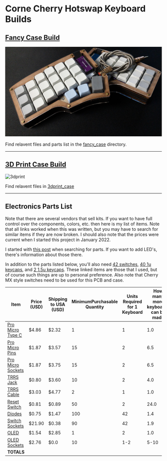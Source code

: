 # Corne Cherry Hotswap Keyboard Builds

## [Fancy Case Build](fancy_case/)
![fancy](images/view2.jpg)

Find relavent files and parts list in the [fancy_case](fancy_case/) directory.

---


## [3D Print Case Build](3Dprint_case/)

![3dprint](images/3dprint_in_cases.jpg)

Find relavent files in [3dprint_case](3Dprint_case/)

---


## Electronics Parts List

Note that there are several vendors that sell kits. If you want to have full control over the components, colors, etc. then here is my list of items.  Note that all links worked when this was written, but you may have to search for similar items if they are now broken.  I should also note that the prices were current when I started this project in January 2022.

I started with [this post](https://www.reddit.com/r/crkbd/comments/esv3i8/guide_corne_diy_kit/) when searching for parts.  If you want to add LED's, there's information about those there.

In addition to the parts listed below, you'll also need [42 switches](https://www.aliexpress.com/item/1005002462284350.html), [40 1u keycaps](https://www.aliexpress.com/item/1005001992729725.html), and [2 1.5u keycaps](keycap_files/). These linked items are those that I used, but of course such things are up to personal preference.  Also note that Cherry MX style switches need to be used for this PCB and case.

|Item|Price (USD)|Shipping to USA (USD)|MinimumPurchasable Quantity|Units Required for 1 Keyboard|How many more keyboards can be made|Price Each|Price per Keyboard|Ordered|TOTAL NEEDED TO SPEND:|
|---|---|---|---|---|---|---|---|---|---|
|[Pro Micro Type C](https://www.aliexpress.com/item/1005003227884730.html)|$4.86|$2.32|1|1|1.0|$7.18|$7.18|2|$7.18|
|[Pro Micro Pins](https://www.aliexpress.com/item/32803164240.html)|$1.87|$3.57|15|2|6.5|$0.36|$0.73|15|$5.44|
|[Pro Micro Sockets](https://www.aliexpress.com/item/32817226478.html)|$1.87|$3.75|15|2|6.5|$0.37|$0.75|15|$5.62|
|[TRRS Jack](https://www.aliexpress.com/item/33029465106.html)|$0.80|$3.60|10|2|4.0|$0.44|$0.88|10|$4.40|
|[TRRS Cable](https://www.aliexpress.com/item/32459681560.html)|$3.03|$4.77|2|1|1.0|$3.90|$3.90|2|$7.80|
|[Reset Switch](https://www.aliexpress.com/item/1005001629184984.html)|$0.81|$0.89|50|2|24.0|$0.03|$0.07|50|$1.70|
|[Diodes](https://www.aliexpress.com/item/32849879904.html)|$0.75|$1.47|100|42|1.4|$0.02|$0.93|100|$2.22|
|[Switch Sockets](https://www.aliexpress.com/item/4000019410050.html)|$21.90|$0.38|90|42|1.9|$0.25|$10.40|120|$22.28|
|[OLED](https://www.aliexpress.com/item/32777216785.html)|$1.54|$2.85|1|2|1.0|$4.39|$8.78|4|$8.78|
|[OLED Sockets](https://www.aliexpress.us/item/3256801232229618.html)|$2.76|$0.0|10|1-2|5-10|$0.28|$0.28-$0.55|10|$2.76|
|**TOTALS**|||||||**$41.11**||**$98.41**|
